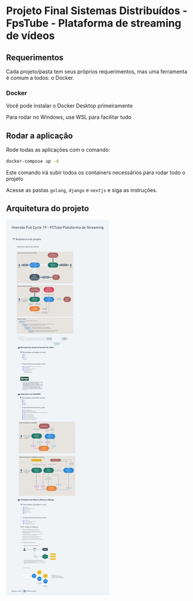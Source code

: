 # Projeto Final Sistemas Distribuídos - FpsTube - Plataforma de streaming de vídeos

## Requerimentos

Cada projeto/pasta tem seus próprios requerimentos, mas uma ferramenta é comum a todos: o Docker.

### Docker

Você pode instalar o Docker Desktop primeiramente

Para rodar no Windows, use WSL para facilitar tudo

## Rodar a aplicação

Rode todas as aplicações com o comando:

```bash
docker-compose up -d
```

Este comando irá subir todos os containers necessários para rodar todo o projeto

Acesse as pastas `golang`, `django` e `nextjs` e siga as instruções.

## Arquitetura do projeto

![alt text](./arquitetura_projeto.png)

